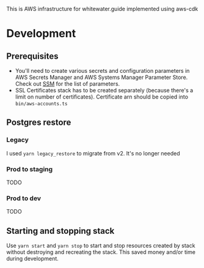 This is AWS infrastructure for whitewater.guide implemented using aws-cdk

# Development

## Prerequisites

- You'll need to create various secrets and configuration parameters in AWS Secrets Manager and AWS Systems Manager Parameter Store.  
  Check out [SSM](./lib/SSM.ts) for the list of parameters.
- SSL Certificates stack has to be created separately (because there's a limit on number of certificates). Certificate arn should be copied into `bin/aws-accounts.ts`

## Postgres restore

### Legacy

I used `yarn legacy_restore` to migrate from v2. It's no longer needed

### Prod to staging

TODO

### Prod to dev

TODO

## Starting and stopping stack

Use `yarn start` and `yarn stop` to start and stop resources created by stack without destroying and recreating the stack. This saved money and/or time during development.
